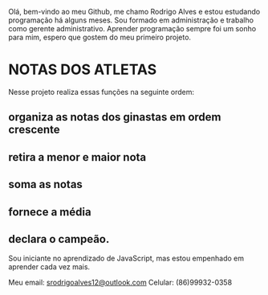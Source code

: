 Olá, bem-vindo ao meu Github, me chamo Rodrigo Alves e estou estudando programação há alguns meses.
Sou formado em administração e trabalho como gerente administrativo.
Aprender programação sempre foi um sonho para mim, espero que gostem do meu primeiro projeto.

# NOTAS DOS ATLETAS

Nesse projeto realiza essas funções na seguinte ordem:
## organiza as notas dos ginastas em ordem crescente
## retira a menor e maior nota 
## soma as notas
## fornece a média
## declara o campeão.





Sou iniciante no aprendizado de JavaScript, mas estou empenhado em aprender cada vez mais.

Meu email: srodrigoalves12@outlook.com
Celular: (86)99932-0358


